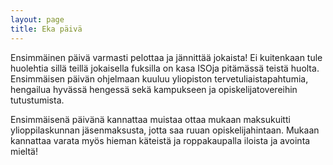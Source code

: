 ```yaml
---
layout: page
title: Eka päivä
---
```

Ensimmäinen päivä varmasti pelottaa ja jännittää jokaista! Ei kuitenkaan tule huolehtia sillä teillä jokaisella fuksilla on kasa ISOja pitämässä teistä huolta. Ensimmäisen päivän ohjelmaan kuuluu yliopiston tervetuliaistapahtumia, hengailua hyvässä hengessä sekä kampukseen ja opiskelijatovereihin tutustumista.

Ensimmäisenä päivänä kannattaa muistaa ottaa mukaan maksukuitti ylioppilaskunnan jäsenmaksusta, jotta saa ruuan opiskelijahintaan. Mukaan kannattaa varata myös hieman käteistä ja roppakaupalla iloista ja avointa mieltä!

